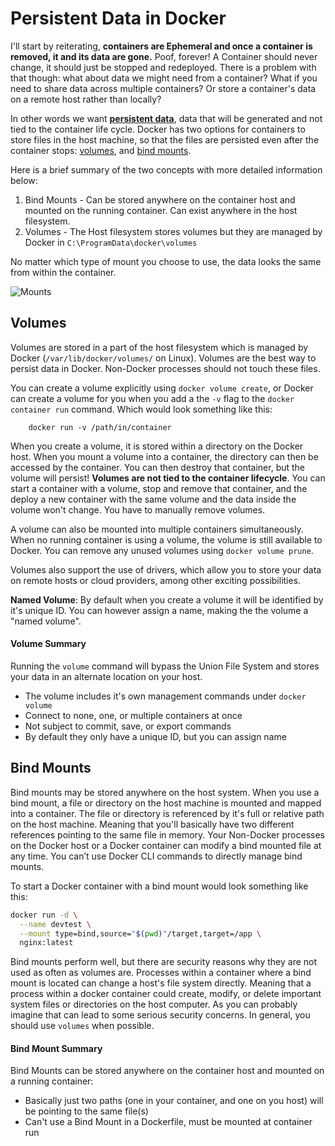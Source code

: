 # Persistent Data in Docker


I'll start by reiterating, **containers are Ephemeral and once a container is removed, it and its data are gone.** Poof, forever! A Container should never change, it should just be stopped and redeployed. There is a problem with that though: what about data we might need from a container? What if you need to share data across multiple containers? Or store a container's data on a remote host rather than locally?

In other words we want [**persistent data**][pd], data that will be generated and not tied to the container life cycle. Docker has two options for containers to store files in the host machine, so that the files are persisted even after the container stops: [volumes][volumes], and [bind mounts][bind-mounts]. 

Here is a brief summary of the two concepts with more detailed information below:
1. Bind Mounts - Can be stored anywhere on the container host and mounted on the running container. Can exist anywhere in the host filesystem.
2. Volumes - The Host filesystem stores volumes but they are managed by Docker in `C:\ProgramData\docker\volumes`

No matter which type of mount you choose to use, the data looks the same from within the container. 

![Mounts](https://assets.aaonline.io/Docker/types-of-mounts.png)

[bind-mounts]: https://docs.docker.com/storage/bind-mounts/
[volumes]: https://docs.docker.com/storage/volumes/
[pd]: https://docs.docker.com/storage/

## Volumes
Volumes are stored in a part of the host filesystem which is managed by Docker (`/var/lib/docker/volumes/` on Linux). Volumes are the best way to persist data in Docker. Non-Docker processes should not touch these files. 

You can create a volume explicitly using `docker volume create`, or Docker can create a volume for you when you add a the `-v` flag to the `docker container run` command. Which would look something like this:

```ssh
    docker run -v /path/in/container
```

When you create a volume, it is stored within a directory on the Docker host. When you mount a volume into a container, the directory can then be accessed by the container. You can then destroy that container, but the volume will persist! **Volumes are not tied to the container lifecycle**. You can start a container with a volume, stop and remove that container, and the deploy a new container with the same volume and the data inside the volume won't change. You have to manually remove volumes.

A volume can also be mounted into multiple containers simultaneously. When no running container is using a volume, the volume is still available to Docker. You can remove any unused volumes using `docker volume prune`.

Volumes also support the use of drivers, which allow you to store your data on remote hosts or cloud providers, among other exciting possibilities.

**Named Volume**: By default when you create a volume it will be identified by it's unique ID. You can however assign a name, making the the volume a "named volume".

#### Volume Summary
Running the `volume` command will bypass the Union File System and stores your data in an alternate location on your host. 
* The volume includes it's own management commands under `docker volume`
* Connect to none, one, or multiple containers at once
* Not subject to commit, save, or export commands
* By default they only have a unique ID, but you can assign name

## Bind Mounts
Bind mounts may be stored anywhere on the host system. When you use a bind mount, a file or directory on the host machine is mounted and mapped into a container. The file or directory is referenced by it's full or relative path on the host machine.  Meaning that you'll basically have two different references pointing to the same file in memory. Your Non-Docker processes on the Docker host or a Docker container can modify a bind mounted file at any time. You can’t use Docker CLI commands to directly manage bind mounts.

To start a Docker container with a bind mount would look something like this:

```sh
docker run -d \
  --name devtest \
  --mount type=bind,source="$(pwd)"/target,target=/app \
  nginx:latest
```

Bind mounts perform well, but there are security reasons why they are not used as often as volumes are. Processes within a container where a bind mount is located can change a host's file system directly. Meaning that a process within a docker container could create, modify, or delete important system files or directories on the host computer. As you can probably imagine that can lead to some serious security concerns. In general, you should use `volumes` when possible.

#### Bind Mount Summary
Bind Mounts can be stored anywhere on the container host and mounted on a running container:

* Basically just two paths (one in your container, and one on you host) will be pointing to the same file(s)
* Can't use a Bind Mount in a Dockerfile, must be mounted at container run


